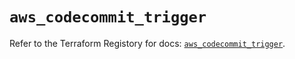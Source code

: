 # `aws_codecommit_trigger`

Refer to the Terraform Registory for docs: [`aws_codecommit_trigger`](https://www.terraform.io/docs/providers/aws/r/codecommit_trigger).
